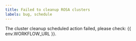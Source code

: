 ```yaml
---
title: Failed to cleanup ROSA clusters
labels: bug, schedule
---
```

The cluster cleanup scheduled action failed, please check: {{ env.WORKFLOW_URL }}.

